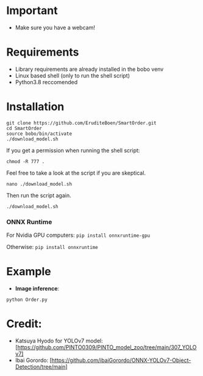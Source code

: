 # Important
- Make sure you have a webcam!
  
# Requirements

 * Library requirements are already installed in the bobo venv
 * Linux based shell (only to run the shell script)
 * Python3.8 reccomended

# Installation
```shell
git clone https://github.com/EruditeBoen/SmartOrder.git
cd SmartOrder
source bobo/bin/activate
./download_model.sh
```
If you get a permission when running the shell script:
```shell
chmod -R 777 .
```
Feel free to take a look at the script if you are skeptical.
```shell
nano ./download_model.sh
```
Then run the script again.
```shell
./download_model.sh
```

### ONNX Runtime
For Nvidia GPU computers:
`pip install onnxruntime-gpu`

Otherwise:
`pip install onnxruntime`

# Example

 * **Image inference**:
 ```shell
 python Order.py
```

# Credit:
* Katsuya Hyodo for YOLOv7 model: [https://github.com/PINTO0309/PINTO_model_zoo/tree/main/307_YOLOv7]
* Ibai Gorordo: [https://github.com/ibaiGorordo/ONNX-YOLOv7-Object-Detection/tree/main]
